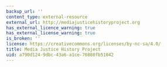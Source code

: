 ```yaml
---
backup_url: ''
content_type: external-resource
external_url: http://mediajusticehistoryproject.org
has_external_licence_warning: true
has_external_license_warning: true
is_broken: ''
license: https://creativecommons.org/licenses/by-nc-sa/4.0/
title: Media Justice History Project
uid: a790d124-9dbc-43a6-a1ce-70880fb51042
---
```

